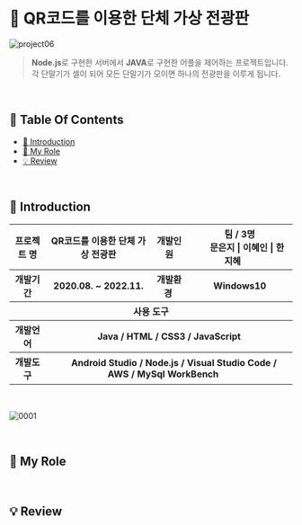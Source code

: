 # 📱 QR코드를 이용한 단체 가상 전광판

![project06](https://user-images.githubusercontent.com/90780701/154797422-8b17301a-eaba-4943-a770-aa650c3dad8b.png)

>  **Node.js**로 구현한 서버에서 **JAVA**로 구현한 어플을 제어하는 프로젝트입니다.<br />
>  각 단말기가 셀이 되어 모든 단말기가 모이면 하나의 전광판을 이루게 됩니다.<br />

 <br />
 
## 📌 Table Of Contents
* [📖 Introduction](#-introduction)
* [🙋 My Role](#-my-role)
* [💡 Review](#-review)

 <br />

## 📖 Introduction
<table width="100%">
    <tr>
        <th>프로젝트 명 </th>
        <th>QR코드를 이용한 단체 가상 전광판</th>
        <th>개발인원</th>
        <th>팀 / 3명<br>
            &nbsp;&nbsp;&nbsp;&nbsp;&nbsp;&nbsp;문은지 | 이혜인 | 한지혜&nbsp;&nbsp;&nbsp;&nbsp;&nbsp;&nbsp;
        </th>
    </tr>
    <tr>
        <th>개발기간</th>
        <th>2020.08. ~ 2022.11.</th>
        <th>개발환경&nbsp;</th>
        <th>Windows10</th>
    </tr>
    <tr>
        <th colspan="5">사용 도구</th>
    </tr>
    <tr>
        <th>개발언어</th>
        <th colspan="3"> Java / HTML / CSS3 / JavaScript </th>
    </tr>
    <tr>
        <th>개발도구</th>
        <th colspan="3">&nbsp;&nbsp;&nbsp;&nbsp;Android Studio / Node.js / Visual Studio Code / AWS / MySql WorkBench &nbsp;&nbsp;&nbsp;&nbsp;</th>
    </tr>
</table>

<br />

![0001](https://user-images.githubusercontent.com/90780701/154798752-f68e0fae-c2cd-4e11-a110-48713e2b8aa4.jpg)

<br />

## 🙋 My Role

<br />

## 💡 Review









